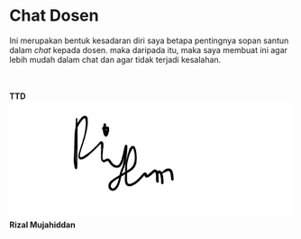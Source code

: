 # Chat Dosen

Ini merupakan bentuk kesadaran diri saya betapa pentingnya sopan santun dalam *chat* kepada dosen. maka daripada itu, maka saya membuat ini agar lebih mudah dalam chat dan agar tidak terjadi kesalahan.
<br>
<br>
<br>

**TTD**
<br>
![Signature](./signature.png)
<br>
**Rizal Mujahiddan**
